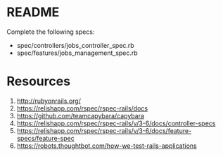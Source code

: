 # README

Complete the following specs:
* spec/controllers/jobs_controller_spec.rb
* spec/features/jobs_management_spec.rb

# Resources
1. http://rubyonrails.org/
2. https://relishapp.com/rspec/rspec-rails/docs
3. https://github.com/teamcapybara/capybara
4. https://relishapp.com/rspec/rspec-rails/v/3-6/docs/controller-specs
5. https://relishapp.com/rspec/rspec-rails/v/3-6/docs/feature-specs/feature-spec
6. https://robots.thoughtbot.com/how-we-test-rails-applications
